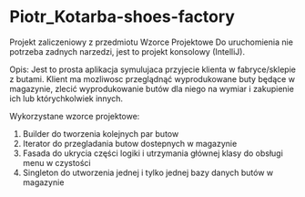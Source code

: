 # Piotr_Kotarba-shoes-factory
Projekt zaliczeniowy z przedmiotu Wzorce Projektowe
Do uruchomienia nie potrzeba zadnych narzedzi, jest to projekt konsolowy (IntelliJ).

Opis: Jest to prosta aplikacja symulujaca przyjecie klienta w fabryce/sklepie z butami.
Klient ma mozliwosc przeglądnąć wyprodukowane buty będące w magazynie, zlecić wyprodukowanie butów dla niego na wymiar i zakupienie ich lub którychkolwiek innych.

Wykorzystane wzorce projektowe:
1. Builder do tworzenia kolejnych par butow
2. Iterator do przegladania butow dostepnych w magazynie
3. Fasada do ukrycia części logiki i utrzymania głównej klasy do obsługi menu w czystości
4. Singleton do utworzenia jednej i tylko jednej bazy danych butów w magazynie
